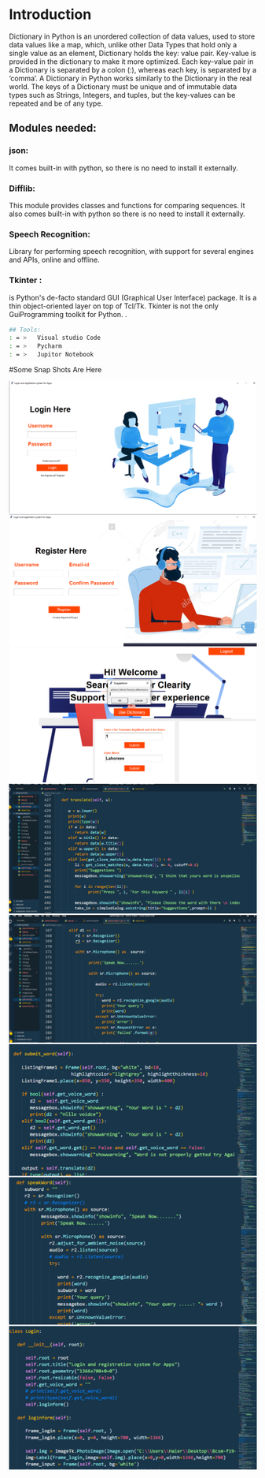 # Introduction

    
  Dictionary in Python is an unordered collection of data values, used to store data values like a map, which, unlike other Data Types that hold only a single value as an element, Dictionary holds the key: value pair. Key-value is provided in the dictionary to make it more optimized. Each key-value pair in a Dictionary is separated by a colon (:), whereas each key, is separated by a ‘comma’.
A Dictionary in Python works similarly to the Dictionary in the real world. The keys of a Dictionary must be unique and of immutable data types such as Strings, Integers, and tuples, but the key-values can be repeated and be of any type.


## Modules needed:

### json: 
  It comes built-in with python, so there is no need to install it externally.
### Difflib: 
This module provides classes and functions for comparing sequences. It also comes built-in with python so there is no need to install it externally.
### Speech Recognition:
 Library for performing speech recognition, with support for several engines and APIs, online and offline.
### Tkinter : 
is Python's de-facto standard GUI (Graphical User Interface) package. It is a thin object-oriented layer on top of Tcl/Tk. Tkinter is not the only GuiProgramming toolkit for Python.
.

```bash
## Tools:
: = >	Visual studio Code 
: = >	Pycharm
: = >	Jupitor Notebook

```
#Some Snap Shots Are Here

![Images](images/login.png)
![Images](images/register.png)
![Images](images/suggestions.png)
![Images](images/code1.png)
![Images](images/code2.png)
![Images](images/code3.png)
![Images](images/code4.png)
![Images](images/code5.png)

